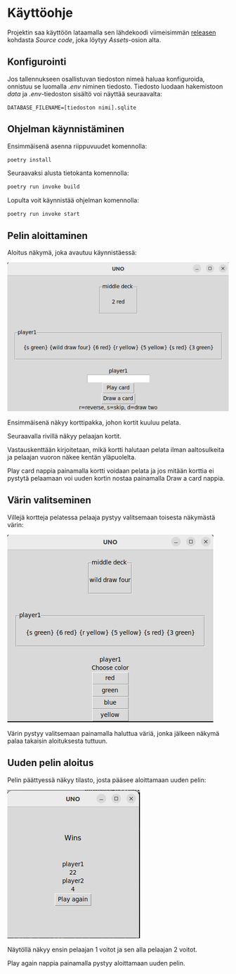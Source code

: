 # Käyttöohje

Projektin saa käyttöön lataamalla sen lähdekoodi viimeisimmän [releasen](https://github.com/pinjakokkonen/ot-harjoitustyo/releases/tag/loppupalautus) kohdasta _Source code_, joka löytyy _Assets_-osion alta.

## Konfigurointi

Jos tallennukseen osallistuvan tiedoston nimeä haluaa konfiguroida, onnistuu se luomalla _.env_ niminen tiedosto. Tiedosto luodaan hakemistoon _data_ ja _.env_-tiedoston sisältö voi näyttää seuraavalta:

```
DATABASE_FILENAME=[tiedoston nimi].sqlite
```

## Ohjelman käynnistäminen

Ensimmäisenä asenna riippuvuudet komennolla:

```bash
poetry install
```

Seuraavaksi alusta tietokanta komennolla:

```bash
poetry run invoke build
```

Lopulta voit käynnistää ohjelman komennolla:

```
poetry run invoke start
```

## Pelin aloittaminen

Aloitus näkymä, joka avautuu käynnistäessä:

![aloitus näkymä](./kuvat/game-front-page.png)

Ensimmäisenä näkyy korttipakka, johon kortit kuuluu pelata.

Seuraavalla rivillä näkyy pelaajan kortit.

Vastauskenttään kirjoitetaan, mikä kortti halutaan pelata ilman aaltosulkeita ja pelaajan vuoron näkee kentän yläpuolelta.

Play card nappia painamalla kortti voidaan pelata ja jos mitään korttia ei pystytä pelaamaan voi uuden kortin nostaa painamalla Draw a card nappia.

## Värin valitseminen

Villejä kortteja pelatessa pelaaja pystyy valitsemaan toisesta näkymästä värin:

![värin valinta näkymä](./kuvat/game-choose-a-color-view.png)

Värin pystyy valitsemaan painamalla haluttua väriä, jonka jälkeen näkymä palaa takaisin aloituksesta tuttuun.

## Uuden pelin aloitus

Pelin päättyessä näkyy tilasto, josta pääsee aloittamaan uuden pelin:

![voittojen tilasto näkymä](./kuvat/chart-view.png)

Näytöllä näkyy ensin pelaajan 1 voitot ja sen alla pelaajan 2 voitot.

Play again nappia painamalla pystyy aloittamaan uuden pelin.
